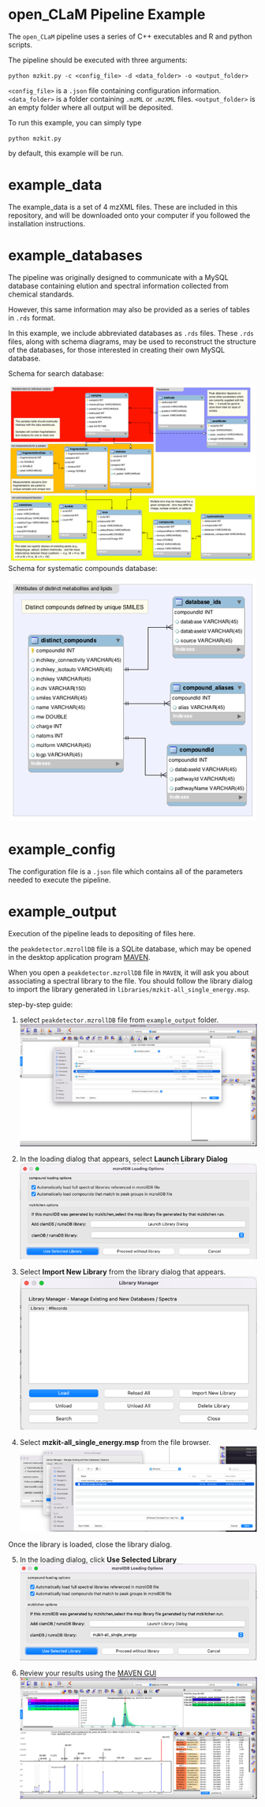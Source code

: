 # open_CLaM Pipeline Example

The `open_CLaM` pipeline uses a series of C++ executables and R and python scripts.

The pipeline should be executed with three arguments:

`python mzkit.py -c <config_file> -d <data_folder> -o <output_folder>`

`<config_file>` is a `.json` file containing configuration information.
`<data_folder>` is a folder containing `.mzML` or `.mzXML` files.
`<output_folder>` is an empty folder where all output will be deposited.

To run this example, you can simply type

`python mzkit.py` 

by default, this example will be run.

# example_data

The example_data is a set of 4 mzXML files.
These are included in this repository, and will be downloaded onto your computer
if you followed the installation instructions.

# example_databases

The pipeline was originally designed to communicate with a MySQL database
containing elution and spectral information collected from chemical standards.

However, this same information may also be provided as a series of tables in `.rds` format.

In this example, we include abbreviated databases as `.rds` files.  These `.rds` files,
along with schema diagrams, may be used to reconstruct the structure of the databases,
for those interested in creating their own MySQL database.

Schema for search database:

![](images/standards_db.png)
Schema for systematic compounds database:

![](images/systematic_db.png)

# example_config

The configuration file is a `.json` file which contains all of the parameters needed to
execute the pipeline.

# example_output

Execution of the pipeline leads to depositing of files here.

the `peakdetector.mzrollDB` file is a SQLite database, which may be opened in
the desktop application program
[MAVEN](https://github.com/eugenemel/maven/releases/latest).

When you open a `peakdetector.mzrollDB` file in `MAVEN`, it will ask you about
associating a spectral library to the file.  You should follow the library dialog
to import the library generated in `libraries/mzkit-all_single_energy.msp`.

step-by-step guide:

1. select `peakdetector.mzrollDB` file from `example_output` folder.
![](images/1_open_output.png)

2. In the loading dialog that appears, select **Launch Library Dialog**
![](images/2_loading_dialog.png)

3. Select **Import New Library** from the library dialog that appears.
![](images/3_import_new_library.png)

4. Select **mzkit-all_single_energy.msp** from the file browser.
![](images/4_select_file.png)

Once the library is loaded, close the library dialog.

5. In the loading dialog, click **Use Selected Library**
![](images/5_use_selected_file.png)

6. Review your results using the [MAVEN GUI](https://github.com/eugenemel/maven/releases/latest)
![](images/6_example_maven_output.png)

